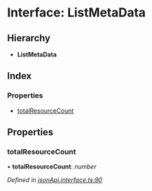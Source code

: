# Interface: ListMetaData

## Hierarchy

* **ListMetaData**

## Index

### Properties

* [totalResourceCount](listmetadata.md#totalresourcecount)

## Properties

###  totalResourceCount

• **totalResourceCount**: *number*

*Defined in [jsonApi.interface.ts:90](https://github.com/headline-1/coolio/blob/0131267/packages/json-api/src/jsonApi.interface.ts#L90)*
